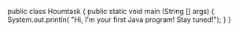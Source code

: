 public class Houmtask {
    public static void main (String [] args) {
        System.out.println( "Hi, I'm your first Java program! Stay tuned!");
    }
}
